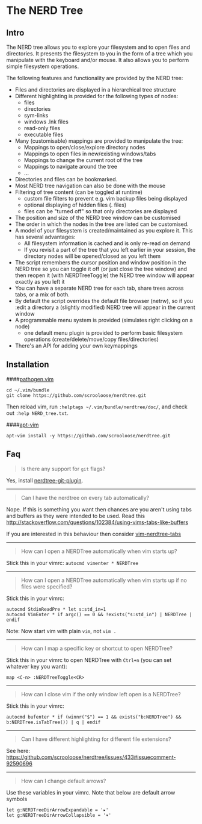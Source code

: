 The NERD Tree
=============

Intro
-----

The NERD tree allows you to explore your filesystem and to open files and
directories. It presents the filesystem to you in the form of a tree which you
manipulate with the keyboard and/or mouse. It also allows you to perform
simple filesystem operations.

The following features and functionality are provided by the NERD tree:

  * Files and directories are displayed in a hierarchical tree structure
  * Different highlighting is provided for the following types of nodes:
    * files
    * directories
    * sym-links
    * windows .lnk files
    * read-only files
    * executable files
  * Many (customisable) mappings are provided to manipulate the tree:
    * Mappings to open/close/explore directory nodes
    * Mappings to open files in new/existing windows/tabs
    * Mappings to change the current root of the tree
    * Mappings to navigate around the tree
    * ...
  * Directories and files can be bookmarked.
  * Most NERD tree navigation can also be done with the mouse
  * Filtering of tree content (can be toggled at runtime)
    * custom file filters to prevent e.g. vim backup files being displayed
    * optional displaying of hidden files (. files)
    * files can be "turned off" so that only directories are displayed
  * The position and size of the NERD tree window can be customised
  * The order in which the nodes in the tree are listed can be customised.
  * A model of your filesystem is created/maintained as you explore it. This
    has several advantages:
    * All filesystem information is cached and is only re-read on demand
    * If you revisit a part of the tree that you left earlier in your
      session, the directory nodes will be opened/closed as you left them
  * The script remembers the cursor position and window position in the NERD
    tree so you can toggle it off (or just close the tree window) and then
    reopen it (with NERDTreeToggle) the NERD tree window will appear exactly
    as you left it
  * You can have a separate NERD tree for each tab, share trees across tabs,
    or a mix of both.
  * By default the script overrides the default file browser (netrw), so if
    you :edit a directory a (slightly modified) NERD tree will appear in the
    current window
  * A programmable menu system is provided (simulates right clicking on a node)
    * one default menu plugin is provided to perform basic filesystem
      operations (create/delete/move/copy files/directories)
  * There's an API for adding your own keymappings

Installation
------------

####[pathogen.vim](https://github.com/tpope/vim-pathogen)

    cd ~/.vim/bundle
    git clone https://github.com/scrooloose/nerdtree.git

Then reload vim, run `:helptags ~/.vim/bundle/nerdtree/doc/`, and check out `:help NERD_tree.txt`.


####[apt-vim](https://github.com/egalpin/apt-vim)

    apt-vim install -y https://github.com/scrooloose/nerdtree.git



Faq
---

> Is there any support for `git` flags?

Yes, install [nerdtree-git-plugin](https://github.com/Xuyuanp/nerdtree-git-plugin).

---

> Can I have the nerdtree on every tab automatically?

Nope. If this is something you want then chances are you aren't using tabs and
buffers as they were intended to be used. Read this
http://stackoverflow.com/questions/102384/using-vims-tabs-like-buffers

If you are interested in this behaviour then consider [vim-nerdtree-tabs](https://github.com/jistr/vim-nerdtree-tabs)

---
> How can I open a NERDTree automatically when vim starts up?

Stick this in your vimrc: `autocmd vimenter * NERDTree`

---
> How can I open a NERDTree automatically when vim starts up if no files were specified?

Stick this in your vimrc:

    autocmd StdinReadPre * let s:std_in=1
    autocmd VimEnter * if argc() == 0 && !exists("s:std_in") | NERDTree | endif

Note: Now start vim with plain `vim`, not `vim .`

---
> How can I map a specific key or shortcut to open NERDTree?

Stick this in your vimrc to open NERDTree with `Ctrl+n` (you can set whatever key you want):

    map <C-n> :NERDTreeToggle<CR>

---
> How can I close vim if the only window left open is a NERDTree?

Stick this in your vimrc:

    autocmd bufenter * if (winnr("$") == 1 && exists("b:NERDTree") && b:NERDTree.isTabTree()) | q | endif

---
> Can I have different highlighting for different file extensions?

See here: https://github.com/scrooloose/nerdtree/issues/433#issuecomment-92590696

---
> How can I change default arrows?

Use these variables in your vimrc. Note that below are default arrow symbols

    let g:NERDTreeDirArrowExpandable = '▸'
    let g:NERDTreeDirArrowCollapsible = '▾'
